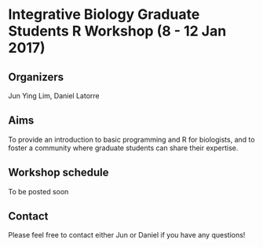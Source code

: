 # Integrative Biology Graduate Students R Workshop (8 - 12 Jan 2017)
## Organizers
Jun Ying Lim, Daniel Latorre

## Aims
To provide an introduction to basic programming and R for biologists, and to foster a community where graduate students can share their expertise.

## Workshop schedule
To be posted soon

## Contact
Please feel free to contact either Jun or Daniel if you have any questions!



